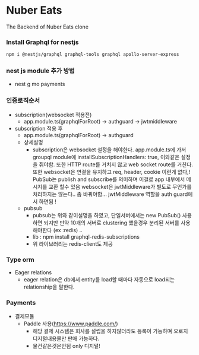 # Nuber Eats

The Backend of Nuber Eats clone


### Install Graphql for nestjs
```bash
npm i @nestjs/graphql graphql-tools graphql apollo-server-express
```
### nest js module 추가 방법
- nest g mo payments

### 인증로직순서
- subscription(websocket 적용전)
    - app.module.ts(graphqlForRoot) -> authguard -> jwtmiddleware
- subscription 적용 후
    - app.module.ts(graphqlForRoot) -> authguard
    - 상세설명
        - subscription은 websocket 설정을 해야한다. app.module.ts에 가서 groupql module에
          installSubscriptionHandlers: true, 이와같은 설정을 줘야함. 
          또한 HTTP route를 거치지 않고 web socket route를 거친다.
          또한 websocket은 연결을 유지하고 req, header, cookie 이런게 없다,!
          PubSub는 publish and subscribe를 의미하며 이걸로 app 내부에서 메시지를 교환 할수 있음
          websocket은 jwtMiddleware가 별도로 무언가를 처리하지는 않는다.. 좀 바꿔야함...
          jwtMiddleware 역할을 auth guard에서 하면됨 !
    - pubsub
        - pubsub는 위와 같이설명을 하였고, 단일서버에서는 new PubSub() 사용하면 되지만 만약 10개의 서버로
          clustering 했을경우 분리된 서버를 사용해야한다 (ex :redis) ..
        - lib : npm install graphql-redis-subscriptions
        - 위 라이브러리는 redis-client도 제공
### Type orm
- Eager relations
  - eager relation은 db에서 entity를 load할 때마다 자동으로 load되는 relationship을 말한다.
### Payments
- 결제모듈
  - Paddle 사용(https://www.paddle.com/)
    - 해당 결제 시스템은 회사를 설립을 하지않더라도 등록이 가능하며 오로지 디지털내용물만 판매 가능하다.
    - 물건같은것은안됨 only 디지털!
        

